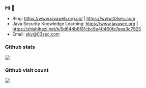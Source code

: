 ### Hi 👋
- Blog: https://www.javaweb.org.cn/ | https://www.03sec.com
- Java Security Knowledge Learning: https://www.javasec.org | https://zhishihezi.net/b/5d644b6f81cbc9e40460fe7eea3c7925
- Email: sky@03sec.com

### Github stats

<img align="center" src="https://github-readme-stats.vercel.app/api?username=iiiusky&title_color=00FFBD&show_icons=true&icon_color=00FFBD&text_color=00FFBD&bg_color=01033F&hide_title=false" />

### Github visit count
<p align="left"> 
  <img src="https://profile-counter.glitch.me/iiiusky/count.svg" /><br>
</p>
